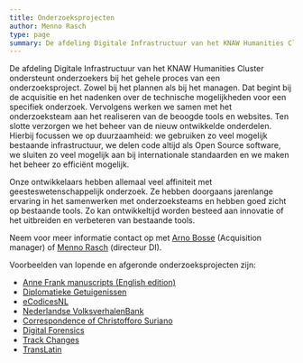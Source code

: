 ```yaml
---
title: Onderzoeksprojecten
author: Menno Rasch
type: page
summary: De afdeling Digitale Infrastructuur van het KNAW Humanities Cluster ondersteunt onderzoekers bij het gehele proces van een onderzoeksproject. 
---
```

De afdeling Digitale Infrastructuur van het KNAW Humanities Cluster ondersteunt onderzoekers bij het gehele proces van een onderzoeksproject. Zowel bij het plannen als bij het managen. Dat begint bij de acquisitie en het nadenken over de technische mogelijkheden voor een specifiek onderzoek. Vervolgens werken we samen met het onderzoeksteam aan het realiseren van de beoogde tools en websites. Ten slotte verzorgen we het beheer van de nieuw ontwikkelde onderdelen. Hierbij focussen we op duurzaamheid: we gebruiken zo veel mogelijk bestaande infrastructuur, we delen code altijd als Open Source software, we sluiten zo veel mogelijk aan bij internationale standaarden en we maken het beheer zo efficiënt mogelijk.

Onze ontwikkelaars hebben allemaal veel affiniteit met geesteswetenschappelijk onderzoek. Ze hebben doorgaans jarenlange ervaring in het samenwerken met onderzoeksteams en hebben goed zicht op bestaande tools. Zo kan ontwikkeltijd worden besteed aan innovatie of het uitbreiden en verbeteren van bestaande tools.

Neem voor meer informatie contact op met [Arno Bosse](mailto:arno.bosse@di.huc.knaw.nl) (Acquisition manager) of [Menno Rasch](mailto:menno.rasch@di.huc.knaw.nl) (directeur DI).

Voorbeelden van lopende en afgeronde onderzoeksprojecten zijn:
* [Anne Frank manuscripts (English edition)](https://www.annefrank.org/en/about-us/news-and-press/news/2021/9/28/digitised-manuscripts-available-entirely/)
* [Diplomatieke Getuigenissen](https://www.huygens.knaw.nl/en/projecten/diplomatic-witnesses/)
* [eCodicesNL](https://www.huygens.knaw.nl/en/projecten/ecodicesnl-2/)
* [Nederlandse VolksverhalenBank](https://www.verhalenbank.nl)
* [Correspondence of Christofforo Suriano](https://www.huygens.knaw.nl/en/projecten/correspondence-of-christofforo-suriano/)
* [Digital Forensics](https://www.huygens.knaw.nl/en/projecten/digital-forensics-for-historical-documents-2/)
* [Track Changes](https://www.huygens.knaw.nl/en/projecten/track-changes-2/)
* [TransLatin](https://translatin.nl)
